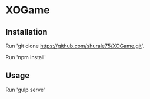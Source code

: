 # XOGame

## Installation

Run 'git clone https://github.com/shurale75/XOGame.git'.

Run 'npm install'

## Usage

Run 'gulp serve'
